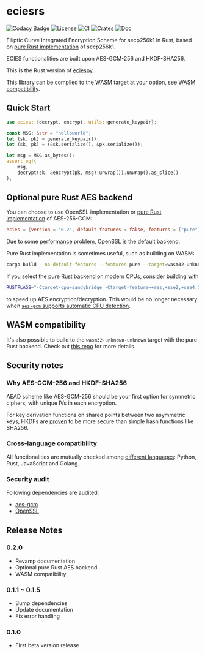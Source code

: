 # eciesrs

[![Codacy Badge](https://api.codacy.com/project/badge/Grade/1c6d6ed949dd4836ab97421039e8be75)](https://www.codacy.com/app/ecies/rs)
[![License](https://img.shields.io/github/license/ecies/rs.svg)](https://github.com/ecies/rs)
[![CI](https://github.com/ecies/rs/workflows/Build/badge.svg)](https://github.com/ecies/rs/actions)
[![Crates](https://img.shields.io/crates/v/ecies)](https://crates.io/crates/ecies)
[![Doc](https://docs.rs/ecies/badge.svg)](https://docs.rs/ecies/latest/ecies/)

Elliptic Curve Integrated Encryption Scheme for secp256k1 in Rust, based on [pure Rust implementation](https://github.com/paritytech/libsecp256k1) of secp256k1.

ECIES functionalities are built upon AES-GCM-256 and HKDF-SHA256.

This is the Rust version of [eciespy](https://github.com/ecies/py).

This library can be compiled to the WASM target at your option, see [WASM compatibility](#wasm-compatibility).

## Quick Start

```rust
use ecies::{decrypt, encrypt, utils::generate_keypair};

const MSG: &str = "helloworld";
let (sk, pk) = generate_keypair();
let (sk, pk) = (&sk.serialize(), &pk.serialize());

let msg = MSG.as_bytes();
assert_eq!(
    msg,
    decrypt(sk, &encrypt(pk, msg).unwrap()).unwrap().as_slice()
);
```

## Optional pure Rust AES backend

You can choose to use OpenSSL implementation or [pure Rust implementation](https://github.com/RustCrypto/AEADs) of AES-256-GCM:

```toml
ecies = {version = "0.2", default-features = false, features = ["pure"]}
```

Due to some [performance problem](https://github.com/RustCrypto/AEADs/issues/243), OpenSSL is the default backend.

Pure Rust implementation is sometimes useful, such as building on WASM:

```bash
cargo build --no-default-features --features pure --target=wasm32-unknown-unknown
```

If you select the pure Rust backend on modern CPUs, consider building with

```bash
RUSTFLAGS="-Ctarget-cpu=sandybridge -Ctarget-feature=+aes,+sse2,+sse4.1,+ssse3"
```

to speed up AES encryption/decryption. This would be no longer necessary when [`aes-gcm` supports automatic CPU detection](https://github.com/RustCrypto/AEADs/issues/243#issuecomment-738821935).

## WASM compatibility

It's also possible to build to the `wasm32-unknown-unknown` target with the pure Rust backend. Check out [this repo](https://github.com/ecies/rs-wasm) for more details.

## Security notes

### Why AES-GCM-256 and HKDF-SHA256

AEAD scheme like AES-GCM-256 should be your first option for symmetric ciphers, with unique IVs in each encryption.

For key derivation functions on shared points between two asymmetric keys, HKDFs are [proven](https://github.com/ecies/py/issues/82) to be more secure than simple hash functions like SHA256.

### Cross-language compatibility

All functionalities are mutually checked among [different languages](https://github.com/ecies): Python, Rust, JavaScript and Golang.

### Security audit

Following dependencies are audited:

- [aes-gcm](https://research.nccgroup.com/2020/02/26/public-report-rustcrypto-aes-gcm-and-chacha20poly1305-implementation-review/)
- [OpenSSL](https://ostif.org/the-ostif-and-quarkslab-audit-of-openssl-is-complete/)

## Release Notes

### 0.2.0

- Revamp documentation
- Optional pure Rust AES backend
- WASM compatibility

### 0.1.1 ~ 0.1.5

- Bump dependencies
- Update documentation
- Fix error handling

### 0.1.0

- First beta version release
